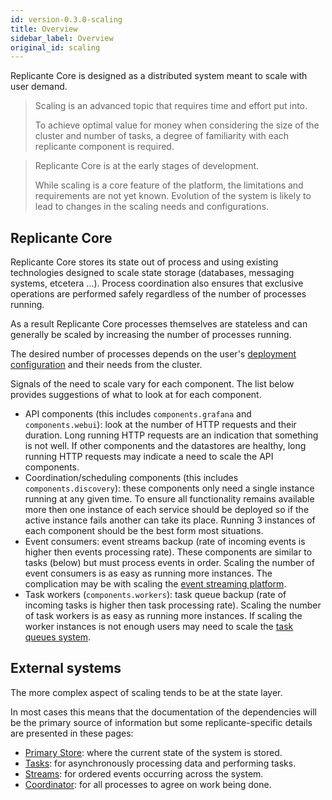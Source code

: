 ```yaml
---
id: version-0.3.0-scaling
title: Overview
sidebar_label: Overview
original_id: scaling
---
```


Replicante Core is designed as a distributed system meant to scale with user demand.

<blockquote class="info">

Scaling is an advanced topic that requires time and effort put into.

To achieve optimal value for money when considering the size of the cluster and number of tasks,
a degree of familiarity with each replicante component is required.

</blockquote>

<blockquote class="warning">

Replicante Core is at the early stages of development.

While scaling is a core feature of the platform, the limitations and requirements are not yet known.
Evolution of the system is likely to lead to changes in the scaling needs and configurations.

</blockquote>


## Replicante Core
Replicante Core stores its state out of process and using existing technologies
designed to scale state storage (databases, messaging systems, etcetera ...).
Process coordination also ensures that exclusive operations are performed safely
regardless of the number of processes running.

As a result Replicante Core processes themselves are stateless and can generally
be scaled by increasing the number of processes running.

The desired number of processes depends on the user's
[deployment configuration](admin-flexible-deployment.md) and their needs from the cluster.

Signals of the need to scale vary for each component.
The list below provides suggestions of what to look at for each component.

  * API components (this includes `components.grafana` and `components.webui`):
      look at the number of HTTP requests and their duration.
      Long running HTTP requests are an indication that something is not well.
      If other components and the datastores are healthy, long running HTTP requests may indicate
      a need to scale the API components.
  * Coordination/scheduling components (this includes `components.discovery`):
      these components only need a single instance running at any given time.
      To ensure all functionality remains available more then one instance of each service
      should be deployed so if the active instance fails another can take its place.
      Running 3 instances of each component should be the best form most situations.
  * Event consumers:
      event streams backup (rate of incoming events is higher then events processing rate).
      These components are similar to tasks (below) but must process events in order.
      Scaling the number of event consumers is as easy as running more instances.
      The complication may be with scaling the [event streaming platform](scaling-events.md).
  * Task workers (`components.workers`):
      task queue backup (rate of incoming tasks is higher then task processing rate).
      Scaling the number of task workers is as easy as running more instances.
      If scaling the worker instances is not enough users may need to scale the
      [task queues system](scaling-tasks.md).


## External systems
The more complex aspect of scaling tends to be at the state layer.

In most cases this means that the documentation of the dependencies will be the primary
source of information but some replicante-specific details are presented in these pages:

  * [Primary Store](scaling-store.md): where the current state of the system is stored.
  * [Tasks](scaling-tasks.md): for asynchronously processing data and performing tasks.
  * [Streams](scaling-streams.md): for ordered events occurring across the system.
  * [Coordinator](scaling-coordinator.md): for all processes to agree on work being done.
